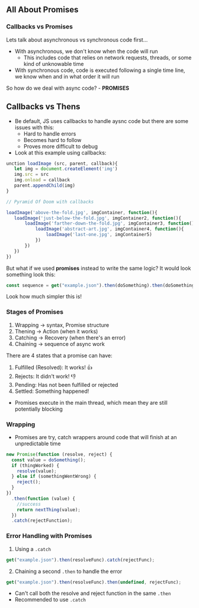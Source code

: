 ## All About Promises

### Callbacks vs Promises

Lets talk about asynchronous vs synchronous code first...

- With asynchronous, we don't know when the code will run
  - This includes code that relies on network requests, threads, or some kind of unknowable time
- With synchronous code, code is executed following a single time line, we know when and in what order it will run

So how do we deal with async code? - **PROMISES**

## Callbacks vs Thens

- Be default, JS uses callbacks to handle aysnc code but there are some issues with this:
  - Hard to handle errors
  - Becomes hard to follow
  - Proves more difficult to debug
- Look at this example using callbacks:

```javascript
unction loadImage (src, parent, callback){
   let img = document.createElement('img')
   img.src = src
   img.onload = callback
   parent.appendChild(img)
}

// Pyramid Of Doom with callbacks

loadImage('above-the-fold.jpg', imgContainer, function(){
   loadImage('just-below-the-fold.jpg', imgContainer2, function(){
       loadImage('farther-down-the-fold.jpg', imgContainer3, function(){
           loadImage('abstract-art.jpg', imgContainer4, function(){
               loadImage('last-one.jpg', imgContainer5)
           })
       })
   })
})
```

But what if we used **promises** instead to write the same logic? It would look something look this:

```javascript
const sequence = get("example.json").then(doSomething).then(doSomethingElse);
```

Look how much simpler this is!

### Stages of Promises

1. Wrapping -> syntax, Promise structure
2. Thening -> Action (when it works)
3. Catching -> Recovery (when there's an error)
4. Chaining -> sequence of async work

There are 4 states that a promise can have:

1. Fulfilled (Resolved): It works! 👍
2. Rejects: It didn't work! 👎
3. Pending: Has not been fulfilled or rejected
4. Settled: Something happened!

- Promises execute in the main thread, which mean they are still potentially blocking

### Wrapping

- Promises are try, catch wrappers around code that will finish at an unpredictable time

```javascript
new Promise(function (resolve, reject) {
  const value = doSomething();
  if (thingWorked) {
    resolve(value);
  } else if (somethingWentWrong) {
    reject();
  }
})
  .then(function (value) {
    //success
    return nextThing(value);
  })
  .catch(rejectFunction);
```

### Error Handling with Promises

1. Using a `.catch`

```javascript
get("example.json").then(resolveFunc).catch(rejectFunc);
```

2. Chaining a second `.then` to handle the error

```javascript
get("example.json").then(resolveFunc).then(undefined, rejectFunc);
```

- Can't call both the resolve and reject function in the same `.then`
- Recommended to use `.catch`
